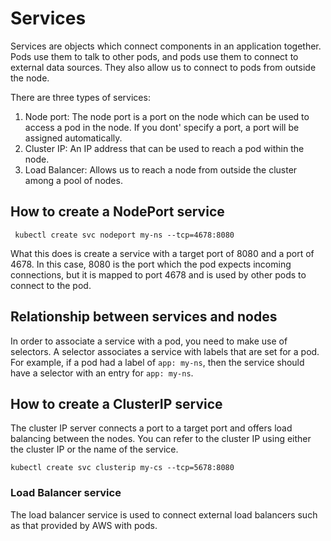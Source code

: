 # Services

Services are objects which connect components in an application together. Pods use them to talk to other pods, and pods use them to connect to external data sources. They also allow us to connect to pods from outside the node. 

There are three types of services:

1) Node port: The node port is a port on the node which can be used to access a pod in the node. If you dont' specify a port, a port will be assigned automatically. 
2) Cluster IP: An IP address that can be used to reach a pod within the node. 
3) Load Balancer: Allows us to reach a node from outside the cluster among a pool of nodes. 

## How to create a NodePort service

```
 kubectl create svc nodeport my-ns --tcp=4678:8080
 ```

 What this does is create a service with a target port of 8080 and a port of 4678. In this case, 8080 is the port which the pod expects incoming connections, but it is mapped to port 4678 and is used by other pods to connect to the pod.

 ## Relationship between services and nodes

 In order to associate a service with a pod, you need to make use of selectors. A selector associates a service with labels that are set for a pod. For example, if a pod had a label of `app: my-ns`, then the service should have a selector with an entry for `app: my-ns`. 

 ## How to create a ClusterIP service

The cluster IP server connects a port to a target port and offers load balancing between the nodes. You can refer to the cluster IP using either the cluster IP or the name of the service.

```
kubectl create svc clusterip my-cs --tcp=5678:8080
```

### Load Balancer service

The load balancer service is used to connect external load balancers such as that provided by AWS with pods.